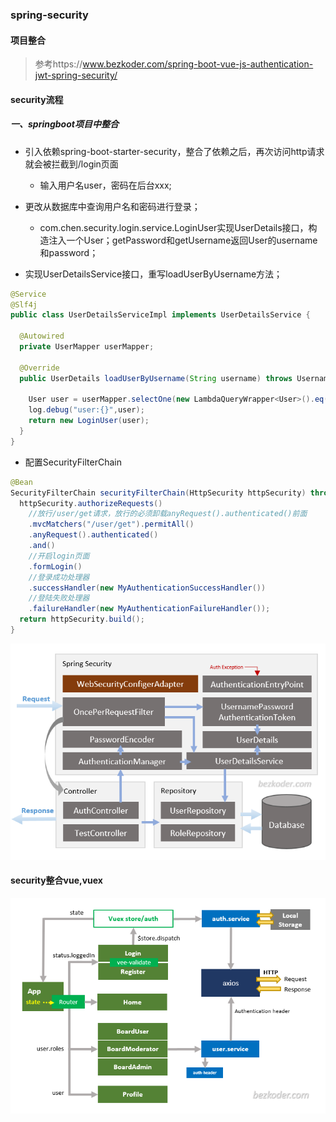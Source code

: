 ### spring-security

#### 项目整合

> 参考https://www.bezkoder.com/spring-boot-vue-js-authentication-jwt-spring-security/



#### security流程

##### 一、springboot项目中整合

- 引入依赖spring-boot-starter-security，整合了依赖之后，再次访问http请求就会被拦截到/login页面

  - 输入用户名user，密码在后台xxx;

- 更改从数据库中查询用户名和密码进行登录；

  - com.chen.security.login.service.LoginUser实现UserDetails接口，构造注入一个User；getPassword和getUsername返回User的username和password；
- 实现UserDetailsService接口，重写loadUserByUsername方法；
  
```java
@Service
@Slf4j
public class UserDetailsServiceImpl implements UserDetailsService {

  @Autowired
  private UserMapper userMapper;

  @Override
  public UserDetails loadUserByUsername(String username) throws UsernameNotFoundException {

    User user = userMapper.selectOne(new LambdaQueryWrapper<User>().eq(User::getUserName, username));
    log.debug("user:{}",user);
    return new LoginUser(user);
  }
}
```

- 配置SecurityFilterChain

```java
@Bean
SecurityFilterChain securityFilterChain(HttpSecurity httpSecurity) throws Exception {
  httpSecurity.authorizeRequests()
    //放行/user/get请求，放行的必须卸载anyRequest().authenticated()前面
    .mvcMatchers("/user/get").permitAll()
    .anyRequest().authenticated()
    .and()
    //开启login页面
    .formLogin()
    //登录成功处理器
    .successHandler(new MyAuthenticationSuccessHandler())
    //登陆失败处理器
    .failureHandler(new MyAuthenticationFailureHandler());
  return httpSecurity.build();
}
```



![spring-boot-authentication-spring-security-architecture](ReadMe.assets/spring-boot-authentication-spring-security-architecture.png)

#### security整合vue,vuex

![vuejs-jwt-authentication-vuex-project-overview](ReadMe.assets/vuejs-jwt-authentication-vuex-project-overview.png)
